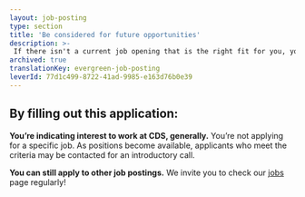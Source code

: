 ```yaml
---
layout: job-posting
type: section
title: 'Be considered for future opportunities'
description: >-
 If there isn't a current job opening that is the right fit for you, you can apply to be considered for future opportunities as they come up.
archived: true
translationKey: evergreen-job-posting
leverId: 77d1c499-8722-41ad-9985-e163d76b0e39
---
```



## By filling out this application:


**You’re indicating interest to work at CDS, generally.** You’re not applying for a specific job. As positions become available, applicants who meet the criteria may be contacted for an introductory call.


**You can still apply to other job postings.** We invite you to check our [jobs](/jobs/) page regularly!